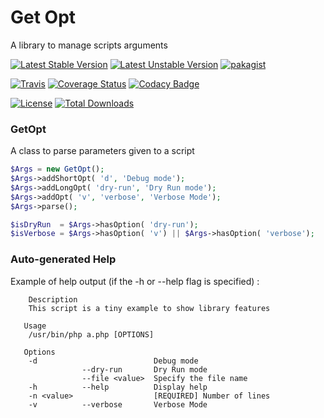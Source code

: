 
# Get Opt

A library to manage scripts arguments 


[![Latest Stable Version](https://poser.pugx.org/alphayax/get_opt/v/stable)](https://packagist.org/packages/alphayax/get_opt)
[![Latest Unstable Version](https://poser.pugx.org/alphayax/get_opt/v/unstable)](https://packagist.org/packages/alphayax/get_opt)
[![pakagist](https://img.shields.io/packagist/v/alphayax/get_opt.svg)](https://packagist.org/packages/alphayax/get_opt)

[![Travis](https://travis-ci.org/alphayax/get_opt.svg)](https://travis-ci.org/alphayax/get_opt)
[![Coverage Status](https://api.codacy.com/project/badge/Coverage/7bcc28be8edf41d8b9285418197d093f)](https://www.codacy.com/app/alphayax/get_opt?utm_source=github.com&amp;utm_medium=referral&amp;utm_content=alphayax/get_opt&amp;utm_campaign=Badge_Coverage)
[![Codacy Badge](https://api.codacy.com/project/badge/Grade/7bcc28be8edf41d8b9285418197d093f)](https://www.codacy.com/app/alphayax/get_opt?utm_source=github.com&amp;utm_medium=referral&amp;utm_content=alphayax/get_opt&amp;utm_campaign=Badge_Grade)

[![License](https://poser.pugx.org/alphayax/get_opt/license)](https://packagist.org/packages/alphayax/get_opt)
[![Total Downloads](https://poser.pugx.org/alphayax/get_opt/downloads)](https://packagist.org/packages/alphayax/get_opt)

### GetOpt

A class to parse parameters given to a script

```php
$Args = new GetOpt();
$Args->addShortOpt( 'd', 'Debug mode');
$Args->addLongOpt( 'dry-run', 'Dry Run mode');
$Args->addOpt( 'v', 'verbose', 'Verbose Mode');
$Args->parse();

$isDryRun  = $Args->hasOption( 'dry-run');
$isVerbose = $Args->hasOption( 'v') || $Args->hasOption( 'verbose');
```

### Auto-generated Help

Example of help output (if the -h or --help flag is specified) :

```
    Description
   	This script is a tiny example to show library features
   
   Usage
   	/usr/bin/php a.php [OPTIONS]
   
   Options
	-d        	              	Debug mode
	          	--dry-run     	Dry Run mode
	          	--file <value>	Specify the file name
	-h        	--help        	Display help
	-n <value>	              	[REQUIRED] Number of lines
	-v        	--verbose     	Verbose Mode
```
